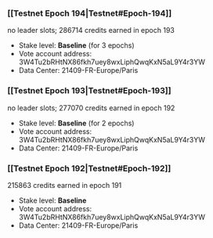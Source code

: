 ### [[Testnet Epoch 194|Testnet#Epoch-194]]
no leader slots; 286714 credits earned in epoch 193
* Stake level: **Baseline** (for 3 epochs)
* Vote account address: 3W4Tu2bRHtNX86fkh7uey8wxLiphQwqKxN5aL9Y4r3YW
* Data Center: 21409-FR-Europe/Paris
### [[Testnet Epoch 193|Testnet#Epoch-193]]
no leader slots; 277070 credits earned in epoch 192
* Stake level: **Baseline** (for 2 epochs)
* Vote account address: 3W4Tu2bRHtNX86fkh7uey8wxLiphQwqKxN5aL9Y4r3YW
* Data Center: 21409-FR-Europe/Paris
### [[Testnet Epoch 192|Testnet#Epoch-192]]
215863 credits earned in epoch 191
* Stake level: **Baseline**
* Vote account address: 3W4Tu2bRHtNX86fkh7uey8wxLiphQwqKxN5aL9Y4r3YW
* Data Center: 21409-FR-Europe/Paris